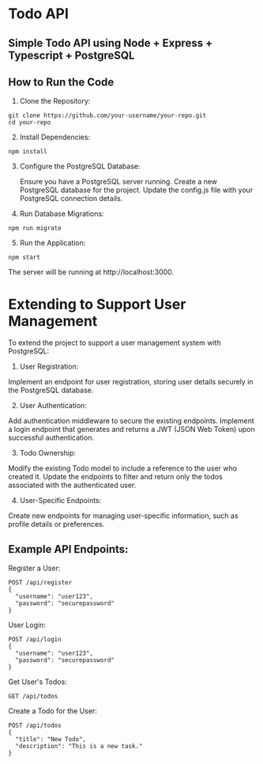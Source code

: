 # Todo API

## Simple Todo API using Node + Express + Typescript + PostgreSQL

## How to Run the Code

1. Clone the Repository:

```
git clone https://github.com/your-username/your-repo.git
cd your-repo
```

2. Install Dependencies:

```
npm install
```

3. Configure the PostgreSQL Database:

   Ensure you have a PostgreSQL server running.
   Create a new PostgreSQL database for the project.
   Update the config.js file with your PostgreSQL connection details.

4. Run Database Migrations:

```
npm run migrate
```

5. Run the Application:

```
npm start
```

The server will be running at http://localhost:3000.

# Extending to Support User Management

To extend the project to support a user management system with PostgreSQL:

1. User Registration:

Implement an endpoint for user registration, storing user details securely in the PostgreSQL database.

2. User Authentication:

Add authentication middleware to secure the existing endpoints.
Implement a login endpoint that generates and returns a JWT (JSON Web Token) upon successful authentication.

3. Todo Ownership:

Modify the existing Todo model to include a reference to the user who created it.
Update the endpoints to filter and return only the todos associated with the authenticated user.

4. User-Specific Endpoints:

Create new endpoints for managing user-specific information, such as profile details or preferences.

## Example API Endpoints:

Register a User:

```
POST /api/register
{
  "username": "user123",
  "password": "securepassword"
}
```

User Login:

```
POST /api/login
{
  "username": "user123",
  "password": "securepassword"
}
```

Get User's Todos:

```
GET /api/todos
```

Create a Todo for the User:

```
POST /api/todos
{
  "title": "New Todo",
  "description": "This is a new task."
}
```
